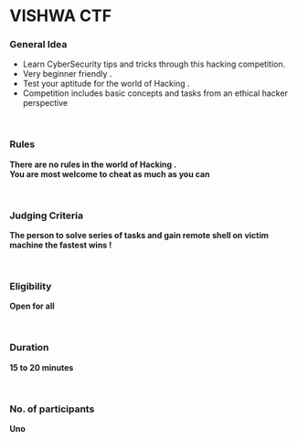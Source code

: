 <h1> <strong> VISHWA CTF </strong></h1>

<h3> General Idea </h3>
<ul>
            <li>Learn CyberSecurity tips and tricks through this hacking competition. <br /></li>
            <li>Very beginner friendly . <br /> </li>
            <li>Test your aptitude for the world of Hacking . <br /></li>
            <li>Competition includes basic concepts and tasks from an ethical hacker perspective <b /> </li>
</ul>


<br>
<h3>Rules</h3>
<p> There are no rules in the world of Hacking .<br>
    You are most welcome to cheat as much as you can</p>

<br>
<h3> Judging Criteria</h3>
<p> The person to solve series of tasks and gain remote shell
    on victim machine the fastest wins !</p>



<br />
<h3> Eligibility </h3>
<p>Open for all </p>

<br />
<h3> Duration </h3>
<p>15 to 20 minutes</p>

<br />
<h3> No. of participants </h3>
<p> Uno </p>

